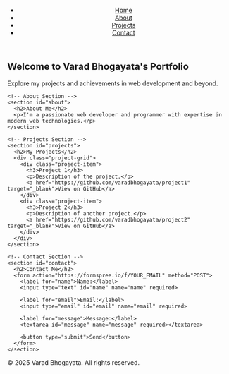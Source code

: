 <!DOCTYPE html>
<html lang="en">
<head>
  <meta charset="UTF-8">
  <meta name="viewport" content="width=device-width, initial-scale=1.0">
  <meta name="description" content="Personal Portfolio or Project Showcase">
  <meta name="author" content="Varad Bhogayata">
  <title>Varad Bhogayata's Portfolio</title>
  <link rel="stylesheet" href="styles.css"> <!-- Link to a CSS file -->
</head>
<body>
  <!-- Header Section -->
  <header>
    <nav>
      <ul>
        <li><a href="#home">Home</a></li>
        <li><a href="#about">About</a></li>
        <li><a href="#projects">Projects</a></li>
        <li><a href="#contact">Contact</a></li>
      </ul>
    </nav>
  </header>

  <!-- Main Content -->
  <main>
    <!-- Home Section -->
    <section id="home">
      <h1>Welcome to Varad Bhogayata's Portfolio</h1>
      <p>Explore my projects and achievements in web development and beyond.</p>
    </section>

    <!-- About Section -->
    <section id="about">
      <h2>About Me</h2>
      <p>I'm a passionate web developer and programmer with expertise in modern web technologies.</p>
    </section>

    <!-- Projects Section -->
    <section id="projects">
      <h2>My Projects</h2>
      <div class="project-grid">
        <div class="project-item">
          <h3>Project 1</h3>
          <p>Description of the project.</p>
          <a href="https://github.com/varadbhogayata/project1" target="_blank">View on GitHub</a>
        </div>
        <div class="project-item">
          <h3>Project 2</h3>
          <p>Description of another project.</p>
          <a href="https://github.com/varadbhogayata/project2" target="_blank">View on GitHub</a>
        </div>
      </div>
    </section>

    <!-- Contact Section -->
    <section id="contact">
      <h2>Contact Me</h2>
      <form action="https://formspree.io/f/YOUR_EMAIL" method="POST">
        <label for="name">Name:</label>
        <input type="text" id="name" name="name" required>
        
        <label for="email">Email:</label>
        <input type="email" id="email" name="email" required>
        
        <label for="message">Message:</label>
        <textarea id="message" name="message" required></textarea>
        
        <button type="submit">Send</button>
      </form>
    </section>
  </main>

  <!-- Footer Section -->
  <footer>
    <p>© 2025 Varad Bhogayata. All rights reserved.</p>
  </footer>
</body>
</html>
